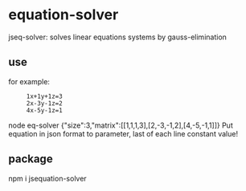 # equation-solver

jseq-solver: solves linear equations systems by gauss-elimination

## use
for example:

         1x+1y+1z=3
         2x-3y-1z=2
         4x-5y-1z=1


node eq-solver {\"size\":3,\"matrix\":[[1,1,1,3],[2,-3,-1,2],[4,-5,-1,1]]}
Put equation in json format to parameter, last of each line constant value! 

## package 
npm i jsequation-solver


